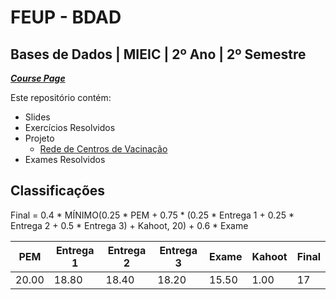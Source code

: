 # FEUP - BDAD

## Bases de Dados | MIEIC | 2º Ano | 2º Semestre


[***Course Page***](https://sigarra.up.pt/feup/pt/ucurr_geral.ficha_uc_view?pv_ocorrencia_id=459477)


Este repositório contém:
- Slides
- Exercícios Resolvidos
- Projeto
   - [Rede de Centros de Vacinação](https://github.com/xico2001pt/bdad-vacinas)
- Exames Resolvidos

## Classificações

Final = 0.4 * MÍNIMO(0.25 * PEM + 0.75 * (0.25 * Entrega 1 + 0.25 * Entrega 2 + 0.5 * Entrega 3) + Kahoot, 20) + 0.6 * Exame

| PEM | Entrega 1 | Entrega 2 | Entrega 3 | Exame | Kahoot | Final
|---|---|---|---|---|---|---
| 20.00 | 18.80 | 18.40 | 18.20 | 15.50 | 1.00 | 17
